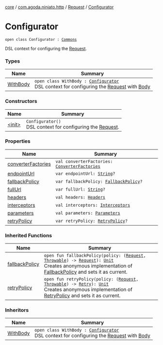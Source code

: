 [core](../../../index.md) / [com.agoda.ninjato.http](../../index.md) / [Request](../index.md) / [Configurator](./index.md)

# Configurator

`open class Configurator : `[`Commons`](../../../com.agoda.ninjato.dsl/-commons/index.md)

DSL context for configuring the [Request](../index.md).

### Types

| Name | Summary |
|---|---|
| [WithBody](-with-body/index.md) | `open class WithBody : `[`Configurator`](./index.md)<br>DSL context for configuring the [Request](../index.md) with [Body](../../-body/index.md) |

### Constructors

| Name | Summary |
|---|---|
| [&lt;init&gt;](-init-.md) | `Configurator()`<br>DSL context for configuring the [Request](../index.md). |

### Properties

| Name | Summary |
|---|---|
| [converterFactories](converter-factories.md) | `val converterFactories: `[`ConverterFactories`](../../../com.agoda.ninjato.converter/-converter-factories/index.md) |
| [endpointUrl](endpoint-url.md) | `var endpointUrl: `[`String`](https://kotlinlang.org/api/latest/jvm/stdlib/kotlin/-string/index.html)`?` |
| [fallbackPolicy](fallback-policy.md) | `var fallbackPolicy: `[`FallbackPolicy`](../../../com.agoda.ninjato.policy/-fallback-policy/index.md)`?` |
| [fullUrl](full-url.md) | `var fullUrl: `[`String`](https://kotlinlang.org/api/latest/jvm/stdlib/kotlin/-string/index.html)`?` |
| [headers](headers.md) | `val headers: `[`Headers`](../../-headers/index.md) |
| [interceptors](interceptors.md) | `val interceptors: `[`Interceptors`](../../../com.agoda.ninjato.intercept/-interceptors/index.md) |
| [parameters](parameters.md) | `val parameters: `[`Parameters`](../../-parameters/index.md) |
| [retryPolicy](retry-policy.md) | `var retryPolicy: `[`RetryPolicy`](../../../com.agoda.ninjato.policy/-retry-policy/index.md)`?` |

### Inherited Functions

| Name | Summary |
|---|---|
| [fallbackPolicy](../../../com.agoda.ninjato.dsl/-commons/fallback-policy.md) | `open fun fallbackPolicy(policy: (`[`Request`](../index.md)`, `[`Throwable`](https://kotlinlang.org/api/latest/jvm/stdlib/kotlin/-throwable/index.html)`) -> `[`Request`](../index.md)`): `[`Unit`](https://kotlinlang.org/api/latest/jvm/stdlib/kotlin/-unit/index.html)<br>Creates anonymous implementation of [FallbackPolicy](../../../com.agoda.ninjato.policy/-fallback-policy/index.md) and sets it as current. |
| [retryPolicy](../../../com.agoda.ninjato.dsl/-commons/retry-policy.md) | `open fun retryPolicy(policy: (`[`Request`](../index.md)`, `[`Throwable`](https://kotlinlang.org/api/latest/jvm/stdlib/kotlin/-throwable/index.html)`) -> `[`Retry`](../../../com.agoda.ninjato.policy/-retry/index.md)`): `[`Unit`](https://kotlinlang.org/api/latest/jvm/stdlib/kotlin/-unit/index.html)<br>Creates anonymous implementation of [RetryPolicy](../../../com.agoda.ninjato.policy/-retry-policy/index.md) and sets it as current. |

### Inheritors

| Name | Summary |
|---|---|
| [WithBody](-with-body/index.md) | `open class WithBody : `[`Configurator`](./index.md)<br>DSL context for configuring the [Request](../index.md) with [Body](../../-body/index.md) |
